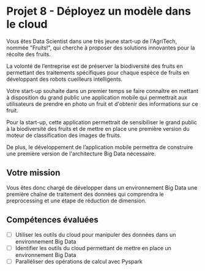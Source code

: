 # Projet 8 - Déployez un modèle dans le cloud

Vous êtes Data Scientist dans une très jeune start-up de l'AgriTech, nommée  "Fruits!", qui cherche à proposer des solutions innovantes pour la récolte des fruits.

La volonté de l’entreprise est de préserver la biodiversité des fruits en permettant des traitements spécifiques pour chaque espèce de fruits en développant des robots cueilleurs intelligents.

Votre start-up souhaite dans un premier temps se faire connaître en mettant à disposition du grand public une application mobile qui permettrait aux utilisateurs de prendre en photo un fruit et d'obtenir des informations sur ce fruit.

Pour la start-up, cette application permettrait de sensibiliser le grand public à la biodiversité des fruits et de mettre en place une première version du moteur de classification des images de fruits.

De plus, le développement de l’application mobile permettra de construire une première version de l'architecture Big Data nécessaire.

## Votre mission

Vous êtes donc chargé de développer dans un environnement Big Data une première chaîne de traitement des données qui comprendra le preprocessing et une étape de réduction de dimension.

## Compétences évaluées

- [ ] Utiliser les outils du cloud pour manipuler des données dans un environnement Big Data
- [ ] Identifier les outils du cloud permettant de mettre en place un environnement Big Data
- [ ] Paralléliser des opérations de calcul avec Pyspark
